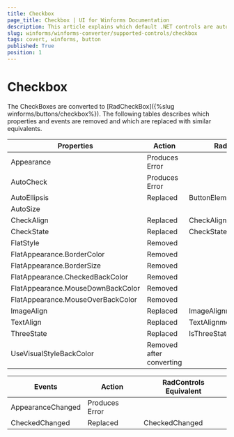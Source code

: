```yaml
---
title: Checkbox
page_title: Checkbox | UI for Winforms Documentation
description: This article explains which default .NET controls are automatically converted.
slug: winforms/winforms-converter/supported-controls/checkbox
tags: covert, winforms, button
published: True
position: 1
---
```


# Checkbox

The CheckBoxes are converted to [RadCheckBox]({%slug winforms/buttons/checkbox%}). The following tables describes which properties and events are removed and which are replaced with similar equivalents.

|Properties|Action|RadControls Equivalent|
|---|---|---|
|Appearance|Produces Error|   |
|AutoCheck|Produces Error|   |
|AutoEllipsis|Replaced|ButtonElement.TextElement.AutoEllipsis|
|AutoSize|   |   |
|CheckAlign|Replaced|CheckAlignment|
|CheckState|Replaced|CheckState|
|FlatStyle |Removed|   |
|FlatAppearance.BorderColor|Removed|   |
|FlatAppearance.BorderSize|Removed|   |
|FlatAppearance.CheckedBackColor|Removed|   |
|FlatAppearance.MouseDownBackColor|Removed|   |
|FlatAppearance.MouseOverBackColor|Removed|   |
|ImageAlign|Replaced|ImageAlignment|
|TextAlign|Replaced|TextAlignment|
|ThreeState|Replaced|IsThreeState|
|UseVisualStyleBackColor|Removed after converting|   |

|Events|Action|RadControls Equivalent|
|---|---|---|
|AppearanceChanged|Produces Error|   |
|CheckedChanged|Replaced|CheckedChanged|